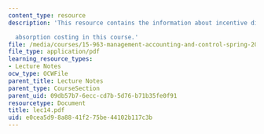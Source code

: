 ```yaml
---
content_type: resource
description: 'This resource contains the information about incentive distortions under

  absorption costing in this course.'
file: /media/courses/15-963-management-accounting-and-control-spring-2007/e0cea5d98a8841f275be44102b117c3b_lec14.pdf
file_type: application/pdf
learning_resource_types:
- Lecture Notes
ocw_type: OCWFile
parent_title: Lecture Notes
parent_type: CourseSection
parent_uid: 09db57b7-6ecc-cd7b-5d76-b71b35fe0f91
resourcetype: Document
title: lec14.pdf
uid: e0cea5d9-8a88-41f2-75be-44102b117c3b
---
```

